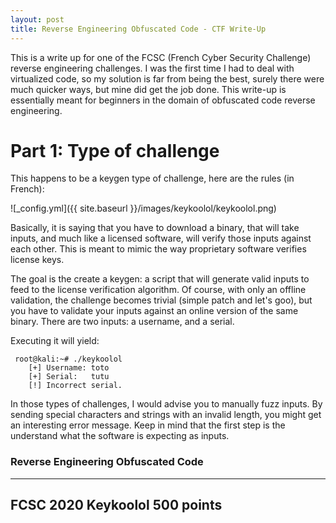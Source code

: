 ```yaml
---
layout: post
title: Reverse Engineering Obfuscated Code - CTF Write-Up
---
```

This is a write up for one of the FCSC (French Cyber Security Challenge) reverse engineering challenges. I was the first time I had to deal with virtualized code, so my solution is far from being the best, surely there were much quicker ways, but mine did get the job done.
This write-up is essentially meant for beginners in the domain of obfuscated code reverse engineering.

# Part 1: Type of challenge
This happens to be a keygen type of challenge, here are the rules (in French):


![_config.yml]({{ site.baseurl }}/images/keykoolol/keykoolol.png)

Basically, it is saying that you have to download a binary, that will take inputs, and much like a licensed software, will verify those inputs against each other. This is meant to mimic the way proprietary software verifies license keys.

The goal is the create a keygen: a script that will generate valid inputs to feed to the license verification algorithm.
Of course, with only an offline validation, the challenge becomes trivial (simple patch and let's goo), but you have to validate your inputs against an online version of the same binary. There are two inputs: a username, and a serial.

Executing it will yield:


```shell
 root@kali:~# ./keykoolol 
    [+] Username: toto
    [+] Serial:   tutu
    [!] Incorrect serial.
```


In those types of challenges, I would advise you to manually fuzz inputs. By sending special characters and strings with an invalid length, you might get an interesting error message. Keep in mind that the first step is the understand what the software is expecting as inputs.

### Reverse Engineering Obfuscated Code
---
FCSC 2020
Keykoolol
500 points
---
